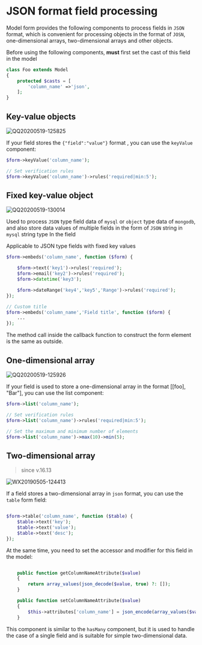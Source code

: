 # JSON format field processing

Model form provides the following components to process fields in `JSON` format, which is convenient for processing objects in the format of `JOSN`, one-dimensional arrays, two-dimensional arrays and other objects.

Before using the following components, **must** first set the cast of this field in the model

```php
class Foo extends Model
{
    protected $casts = [
        'column_name' =>'json',
    ];
}
```

## Key-value objects

![QQ20200519-125825](https://user-images.githubusercontent.com/1479100/82286657-c70d3400-99d0-11ea-9ff0-c29ba06bcded.png)

If your field stores the `{"field":"value"}` format , you can use the `keyValue` component:

```php
$form->keyValue('column_name');

// Set verification rules
$form->keyValue('column_name')->rules('required|min:5');
```

## Fixed key-value object

![QQ20200519-130014](https://user-images.githubusercontent.com/1479100/82286671-cf656f00-99d0-11ea-8b48-6c49fe74731e.png)

Used to process `JSON` type field data of `mysql` or `object` type data of `mongodb`, and also store data values ​​of multiple fields in the form of `JSON` string in `mysql` string type In the field

Applicable to JSON type fields with fixed key values

```php
$form->embeds('column_name', function ($form) {

    $form->text('key1')->rules('required');
    $form->email('key2')->rules('required');
    $form->datetime('key3');

    $form->dateRange('key4','key5','Range')->rules('required');
});

// Custom title
$form->embeds('column_name','Field title', function ($form) {
    ...
});
```

The method call inside the callback function to construct the form element is the same as outside.

## One-dimensional array

![QQ20200519-125926](https://user-images.githubusercontent.com/1479100/82286670-ce344200-99d0-11ea-8003-6481fa92410e.png)

If your field is used to store a one-dimensional array in the format [[foo], "Bar"], you can use the list component:

```php
$form->list('column_name');

// Set verification rules
$form->list('column_name')->rules('required|min:5');

// Set the maximum and minimum number of elements
$form->list('column_name')->max(10)->min(5);

```

## Two-dimensional array

> since v.16.13

![WX20190505-124413](https://user-images.githubusercontent.com/1479100/57188574-8a8ca880-6f33-11e9-8e64-6dc44976cf68.png)

If a field stores a two-dimensional array in `json` format, you can use the `table` form field:

```php

$form->table('column_name', function ($table) {
    $table->text('key');
    $table->text('value');
    $table->text('desc');
});
```

At the same time, you need to set the accessor and modifier for this field in the model:

```php

    public function getColumnNameAttribute($value)
    {
        return array_values(json_decode($value, true) ?: []);
    }

    public function setColumnNameAttribute($value)
    {
        $this->attributes['column_name'] = json_encode(array_values($value));
    }
```

This component is similar to the `hasMany` component, but it is used to handle the case of a single field and is suitable for simple two-dimensional data.
